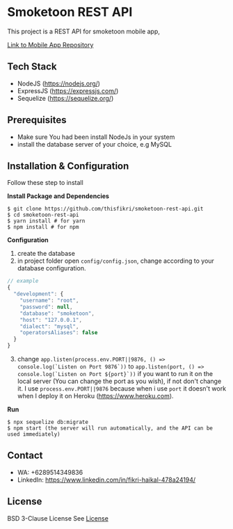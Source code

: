 # Smoketoon REST API
This project is a REST API for smoketoon mobile app,

[Link to Mobile App Repository](https://github.com/DumbWaysStudent/DW12CCJG9_webtoon/tree/master)

## Tech Stack
* NodeJS (https://nodejs.org/)
* ExpressJS (https://expressjs.com/)
* Sequelize (https://sequelize.org/)

## Prerequisites
* Make sure You had been install NodeJs in your system
* install the database server of your choice, e.g MySQL

## Installation & Configuration
Follow these step to install

**Install Package and Dependencies**
```console
$ git clone https://github.com/thisfikri/smoketoon-rest-api.git
$ cd smoketoon-rest-api
$ yarn install # for yarn
$ npm install # for npm
```
**Configuration**
<br />
1. create the database
2. in project folder open ``config/config.json``, change according to your database configuration.

```javascript
// example
{
  "development": {
    "username": "root",
    "password": null,
    "database": "smoketoon",
    "host": "127.0.0.1",
    "dialect": "mysql",
    "operatorsAliases": false
  }
}
```
3. change ``app.listen(process.env.PORT||9876, () => console.log(`Listen on Port 9876`))`` to ``app.listen(port, () => console.log(`Listen on Port ${port}`))`` if you want to run it on the local server (You can change the port as you wish), if not don't change it. I use ``process.env.PORT||9876`` because when i use ``port`` it doesn't work when I deploy it on Heroku (https://www.heroku.com).

**Run**
```console
$ npx sequelize db:migrate
$ npm start (the server will run automatically, and the API can be used immediately)
```


## Contact
* WA: +6289514349836
* LinkedIn: https://www.linkedin.com/in/fikri-haikal-478a24194/

## License
BSD 3-Clause License
See [License](https://github.com/thisfikri/smoketoon-rest-api/blob/master/LICENSE)
